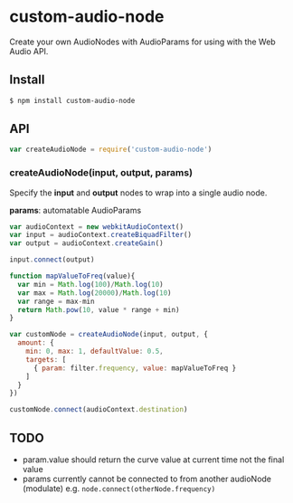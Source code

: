 custom-audio-node
===

Create your own AudioNodes with AudioParams for using with the Web Audio API. 

## Install

```bash
$ npm install custom-audio-node
```

## API

```js
var createAudioNode = require('custom-audio-node')
```

### createAudioNode(input, output, params)

Specify the **input** and **output** nodes to wrap into a single audio node. 

**params**: automatable AudioParams

```js
var audioContext = new webkitAudioContext()
var input = audioContext.createBiquadFilter()
var output = audioContext.createGain()

input.connect(output)

function mapValueToFreq(value){
  var min = Math.log(100)/Math.log(10)
  var max = Math.log(20000)/Math.log(10)
  var range = max-min
  return Math.pow(10, value * range + min)
}

var customNode = createAudioNode(input, output, {
  amount: {
    min: 0, max: 1, defaultValue: 0.5,
    targets: [
      { param: filter.frequency, value: mapValueToFreq }
    ]
  }
})

customNode.connect(audioContext.destination)
```

## TODO

- param.value should return the curve value at current time not the final value
- params currently cannot be connected to from another audioNode (modulate) e.g. `node.connect(otherNode.frequency)`